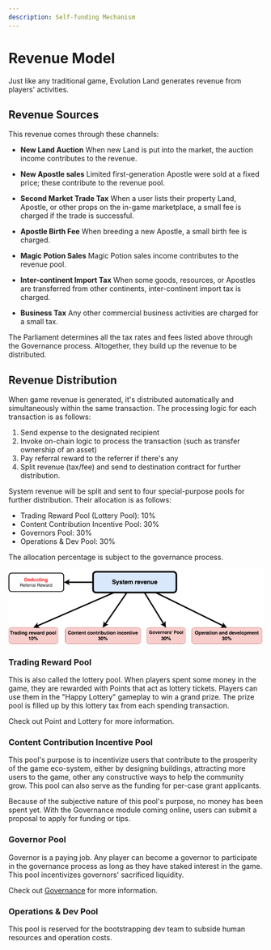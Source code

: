 ```yaml
---
description: Self-funding Mechanism
---
```


# Revenue Model

Just like any traditional game, Evolution Land generates revenue from players' activities. 

## Revenue Sources

This revenue comes through these channels:

- **New Land Auction**
  When new Land is put into the market, the auction income contributes to the revenue.

- **New Apostle sales** 
  Limited first-generation Apostle were sold at a fixed price; these contribute to the revenue pool.

- **Second Market Trade Tax** 
  When a user lists their property Land, Apostle, or other props on the in-game marketplace, a small fee is charged if the trade is successful. 

- **Apostle Birth Fee** 
  When breeding a new Apostle, a small birth fee is charged.

- **Magic Potion Sales** 
  Magic Potion sales income contributes to the revenue pool.

- **Inter-continent Import Tax** 
  When some goods, resources, or Apostles are transferred from other continents, inter-continent import tax is charged.

- **Business Tax** 
  Any other commercial business activities are charged for a small tax.

The Parliament determines all the tax rates and fees listed above through the Governance process. Altogether, they build up the revenue to be distributed.

## Revenue Distribution

When game revenue is generated, it's distributed automatically and simultaneously within the same transaction. The processing logic for each transaction is as follows:

1. Send expense to the designated recipient
2. Invoke on-chain logic to process the transaction (such as transfer ownership of an asset)
3. Pay referral reward to the referrer if there's any
4. Split revenue (tax/fee) and send to destination contract for further distribution.

System revenue will be split and sent to four special-purpose pools for further distribution. Their allocation is as follows:

- Trading Reward Pool (Lottery Pool): 10%
- Content Contribution Incentive Pool: 30%
- Governors Pool: 30%
- Operations & Dev Pool: 30%

The allocation percentage is subject to the governance process.

![Revenue Distribution](../../.gitbook/assets/system-revenue.png)

### Trading Reward Pool

This is also called the lottery pool. When players spent some money in the game, they are rewarded with Points that act as lottery tickets. Players can use them in the "Happy Lottery" gameplay to win a grand prize. The prize pool is filled up by this lottery tax from each spending transaction.

Check out Point and Lottery for more information.

### Content Contribution Incentive Pool

This pool's purpose is to incentivize users that contribute to the prosperity of the game eco-system, either by designing buildings, attracting more users to the game, other any constructive ways to help the community grow. This pool can also serve as the funding for per-case grant applicants.

Because of the subjective nature of this pool's purpose, no money has been spent yet. With the Governance module coming online, users can submit a proposal to apply for funding or tips.

### Governor Pool

Governor is a paying job. Any player can become a governor to participate in the governance process as long as they have staked interest in the game. This pool incentivizes governors' sacrificed liquidity.

Check out [Governance](governance.md) for more information.

### Operations & Dev Pool

This pool is reserved for the bootstrapping dev team to subside human resources and operation costs.